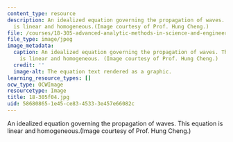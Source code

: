```yaml
---
content_type: resource
description: An idealized equation governing the propagation of waves. This equation
  is linear and homogeneous.(Image courtesy of Prof. Hung Cheng.)
file: /courses/18-305-advanced-analytic-methods-in-science-and-engineering-fall-2004/586808651e45ce8345333e457e66082c_18-305f04.jpg
file_type: image/jpeg
image_metadata:
  caption: An idealized equation governing the propagation of waves. This equation
    is linear and homogeneous. (Image courtesy of Prof. Hung Cheng.)
  credit: ''
  image-alt: The equation text rendered as a graphic.
learning_resource_types: []
ocw_type: OCWImage
resourcetype: Image
title: 18-305f04.jpg
uid: 58680865-1e45-ce83-4533-3e457e66082c
---
```

An idealized equation governing the propagation of waves. This equation is linear and homogeneous.(Image courtesy of Prof. Hung Cheng.)

